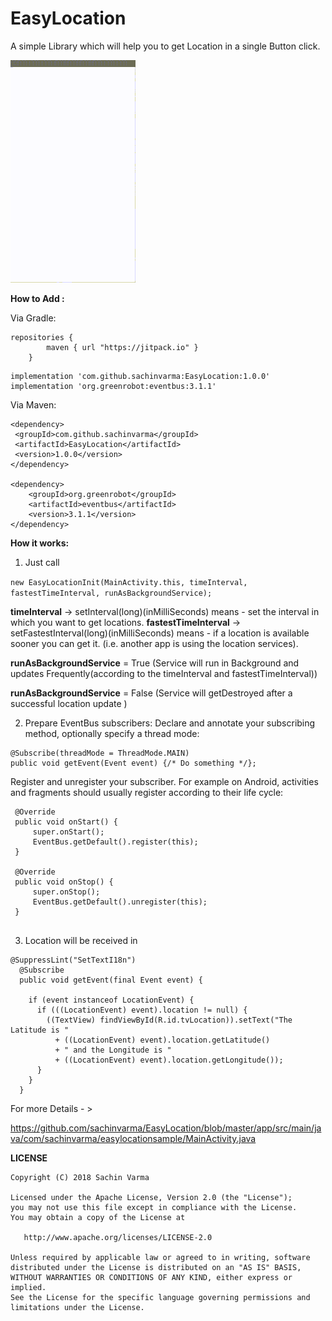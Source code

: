 # EasyLocation
A simple Library which will help you to get Location in a single Button click.

![](https://github.com/sachinvarma/EasyLocation/blob/master/Art/demo.gif)

**How to Add :**

Via Gradle:

```
repositories {
        maven { url "https://jitpack.io" }
    }
```
```
implementation 'com.github.sachinvarma:EasyLocation:1.0.0'
implementation 'org.greenrobot:eventbus:3.1.1'
```

Via Maven:

```
<dependency>
 <groupId>com.github.sachinvarma</groupId>
 <artifactId>EasyLocation</artifactId>
 <version>1.0.0</version>
</dependency> 

<dependency>
    <groupId>org.greenrobot</groupId>
    <artifactId>eventbus</artifactId>
    <version>3.1.1</version>
</dependency>

```


**How it works:**

1) Just call

 ```new EasyLocationInit(MainActivity.this, timeInterval, fastestTimeInterval, runAsBackgroundService);```
 
 
**timeInterval** -> setInterval(long)(inMilliSeconds) means - set the interval in which you want to get locations.
**fastestTimeInterval** -> setFastestInterval(long)(inMilliSeconds) means - if a location is available sooner you can get it.
(i.e. another app is using the location services).

**runAsBackgroundService** = True (Service will run in Background and updates Frequently(according to the timeInterval and fastestTimeInterval))

**runAsBackgroundService** = False (Service will getDestroyed after a successful location update )

2) Prepare EventBus subscribers: Declare and annotate your subscribing method, optionally specify a thread mode:

```
@Subscribe(threadMode = ThreadMode.MAIN)  
public void getEvent(Event event) {/* Do something */};
```

Register and unregister your subscriber. For example on Android, activities and fragments should usually register according to their life cycle:

```
 @Override
 public void onStart() {
     super.onStart();
     EventBus.getDefault().register(this);
 }

 @Override
 public void onStop() {
     super.onStop();
     EventBus.getDefault().unregister(this);
 }
 
 ```

3) Location will be received in

```
@SuppressLint("SetTextI18n")
  @Subscribe
  public void getEvent(final Event event) {

    if (event instanceof LocationEvent) {
      if (((LocationEvent) event).location != null) {
        ((TextView) findViewById(R.id.tvLocation)).setText("The Latitude is "
          + ((LocationEvent) event).location.getLatitude()
          + " and the Longitude is "
          + ((LocationEvent) event).location.getLongitude());
      }
    }
  }
```

For more Details - > 

https://github.com/sachinvarma/EasyLocation/blob/master/app/src/main/java/com/sachinvarma/easylocationsample/MainActivity.java

**LICENSE**
```
Copyright (C) 2018 Sachin Varma

Licensed under the Apache License, Version 2.0 (the "License");
you may not use this file except in compliance with the License.
You may obtain a copy of the License at

   http://www.apache.org/licenses/LICENSE-2.0

Unless required by applicable law or agreed to in writing, software
distributed under the License is distributed on an "AS IS" BASIS,
WITHOUT WARRANTIES OR CONDITIONS OF ANY KIND, either express or implied.
See the License for the specific language governing permissions and
limitations under the License.

```
 



